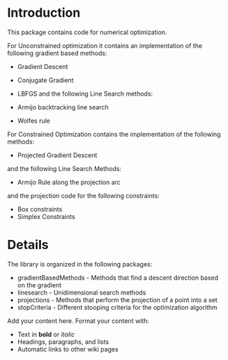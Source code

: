 # Introduction #

This package contains code for numerical optimization.

For Unconstrained optimization it contains an implementation of the following gradient based methods:
  * Gradient Descent
  * Conjugate Gradient
  * LBFGS
and the following Line Search methods:

  * Armijo backtracking line search
  * Wolfes rule

For Constrained Optimization contains the implementation of the following methods:
  * Projected Gradient Descent

and the following Line Search Methods:

  * Armijo Rule along the projection arc

and the projection code for the following constraints:

  * Box constraints
  * Simplex Constraints

# Details #

The library is organized in the following packages:
  * gradientBasedMethods - Methods that find a descent direction based on the gradient
  * linesearch - Unidimensional search methods
  * projections - Methods that perform the projection of a point into a set
  * stopCriteria - Different stooping criteria for  the optimization algorithm


Add your content here.  Format your content with:
  * Text in **bold** or _italic_
  * Headings, paragraphs, and lists
  * Automatic links to other wiki pages